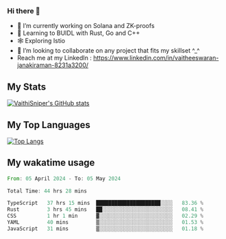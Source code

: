 ### Hi there 👋

- 🔭 I’m currently working on Solana and ZK-proofs
- 📖 Learning to BUIDL with Rust, Go and C++
- 🕸️ Exploring Istio
- 👯 I’m looking to collaborate on any project that fits my skillset ^_^
- Reach me at my LinkedIn : https://www.linkedin.com/in/vaitheeswaran-janakiraman-8231a3200/

## My Stats
[![VaithiSniper's GitHub stats](https://github-readme-stats.vercel.app/api?username=VaithiSniper&hide=stars&theme=radical)](https://github.com/anuraghazra/github-readme-stats)

## My Top Languages

[![Top Langs](https://github-readme-stats.vercel.app/api/top-langs/?username=VaithiSniper&layout=compact)](https://github.com/anuraghazra/github-readme-stats)

## My wakatime usage

<!--START_SECTION:waka-->

```rust
From: 05 April 2024 - To: 05 May 2024

Total Time: 44 hrs 28 mins

TypeScript   37 hrs 15 mins  █████████████████████░░░░   83.36 %
Rust         3 hrs 45 mins   ██░░░░░░░░░░░░░░░░░░░░░░░   08.41 %
CSS          1 hr 1 min      ▓░░░░░░░░░░░░░░░░░░░░░░░░   02.29 %
YAML         40 mins         ▒░░░░░░░░░░░░░░░░░░░░░░░░   01.53 %
JavaScript   31 mins         ▒░░░░░░░░░░░░░░░░░░░░░░░░   01.18 %
```

<!--END_SECTION:waka-->

